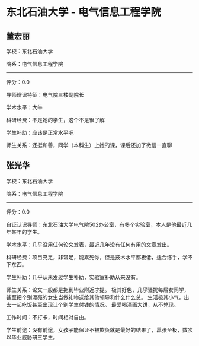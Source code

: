 # 东北石油大学 - 电气信息工程学院

## 董宏丽

学校：东北石油大学

院系：电气信息工程学院

* * *

评分：0.0

导师辨识特征：电气院三楼副院长

学术水平：大牛

科研经费：不是她的学生，这个不是很了解

学生补助：应该是正常水平吧

师生关系：还挺和善，同学（本科生）上她的课，课后还加了微信一直聊

## 张光华

学校：东北石油大学

院系：电气信息工程学院

* * *

评分：0.0

自证认识导师：东北石油大学电气院502办公室，有多个实验室，本人是他最近几年某年的学生。

学术水平：几乎没用任何论文发表，最近几年没有任何有用的文章发出。

科研经费：项目充足，非常足，能累死你，但是技术水平都极低，适合练手，学不下东西。

学生补助：几乎从未发过学生补助，实验室补助从来没有。

师生关系：论文一般都是拖到毕业附近才提。
极其好色，几乎骚扰每届女同学，甚至把个别漂亮的女生当做礼物送给其他领导和什么什么总。
生活极其小气，出去一起吃饭甚至出现让个别学生付钱的情况。
最爱喝酒画大饼，从不兑现。

工作时间：不打卡，时间相对自由。

学生前途：没有前途，女孩子能保证不被欺负就是最好的结果了，嚣张至极，数次以毕业威胁研三学生。